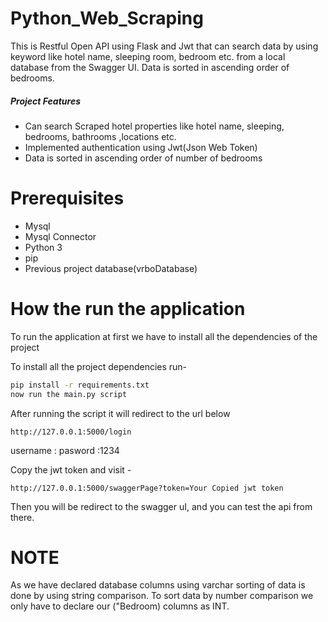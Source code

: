 # Python_Web_Scraping
This is Restful Open API using Flask and Jwt that can search data by using keyword like hotel name, sleeping room, bedroom etc. from a local database 
from the Swagger UI. Data is sorted in ascending order of bedrooms. 


##### Project Features
* Can search Scraped hotel  properties like hotel name, sleeping, bedrooms, bathrooms ,locations etc.
* Implemented authentication using Jwt(Json Web Token)
* Data is sorted in ascending order of number of bedrooms

# Prerequisites
* Mysql
* Mysql Connector
* Python 3
* pip
* Previous project database(vrboDatabase)


# How the run the application
To run the application at first we have to install all the dependencies of the project

To install all the project dependencies run-
``` bash
pip install -r requirements.txt
now run the main.py script
```
After running the script it will redirect to the url below
```
http://127.0.0.1:5000/login
```
username : 
pasword  :1234

Copy the jwt token and visit -
```
http://127.0.0.1:5000/swaggerPage?token=Your Copied jwt token
```
Then you will be redirect to the swagger uI, and you can test the api from there.


# NOTE
As we have declared  database columns using varchar sorting of data is done by using string comparison.
To sort data by number comparison we only have to declare our ("Bedroom) columns as INT.
